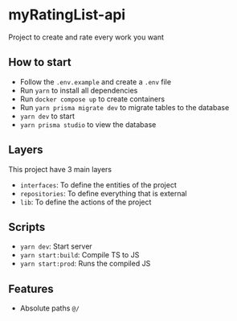# myRatingList-api

Project to create and rate every work you want

## How to start
- Follow the `.env.example` and create a `.env` file
- Run `yarn` to install all dependencies
- Run `docker compose up` to create containers
- Run `yarn prisma migrate dev` to migrate tables to the database
- `yarn dev` to start
- `yarn prisma studio` to view the database

## Layers

This project have 3 main layers

- `interfaces`: To define the entities of the project
- `repositories`: To define everything that is external
- `lib`: To define the actions of the project

## Scripts

- `yarn dev`: Start server
- `yarn start:build`: Compile TS to JS
- `yarn start:prod`: Runs the compiled JS

## Features

- Absolute paths `@/`

